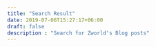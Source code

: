```yaml
---
title: "Search Result"
date: 2019-07-06T15:27:17+06:00
draft: false
description : "Search for Zworld's Blog posts"
---
```

